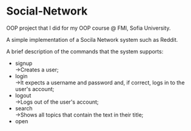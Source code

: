 # Social-Network
OOP project that I did for my OOP course @ FMI, Sofia University.

A simple implementation of a Socila Network system such as Reddit.

A brief description of the commands that the system supports:<br />
+ signup<br />
->Creates a user;<br />
+ login<br />
->It expects a username and password and, if correct, logs in to the user's account;<br />
+ logout<br />
->Logs out of the user's account;<br />
+ search <text><br />
->Shows all topics that contain the text in their title;<br />
+ open <title><br />
->Opens a topic with the given title;<br />
+ open <id><br />
->Opens a topic with the given id;<br />
+ post<br />
->Creates a post in an open thread;<br />
+ p_open <title><br />
->Opens a post with title;<br />
+ p_open <id><br />
->Opens post with id;<br />
+ comment<br />
->Adds a comment below an open post;<br />
+ comments<br />
->Displays the comments below the post;<br />
+ reply <id><br />
->Responds to a comment under an open post;<br />
+ upvote <id><br />
->Adds an upvote reaction;<br />
+ downvote <id><br />
->Adds a downvote reaction;<br />
+ p_close<br />
->We are quiting post reading mode;<br />
+ quit<br />
->We're quitting the topic;<br />
+ exit<br />
->Logging out. It can be called from anywhere in the program;<br />
+ whoami<br />
->Displays information about the user;<br />
+ about <id><br />
->Displays information about the chosen topic;<br />
+ list<br />
->Shows all the listed quiestions in current topic.<br />

